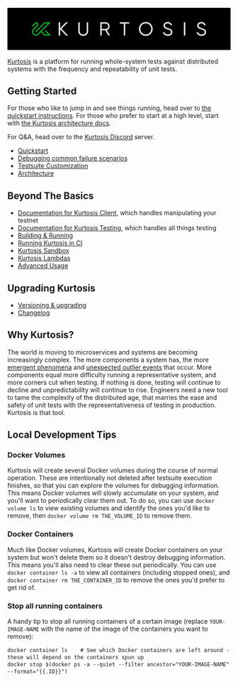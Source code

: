 ![](./images/horizontal-logo.jpg)

[Kurtosis](https://www.kurtosistech.com) is a platform for running whole-system tests against distributed systems with the frequency and repeatability of unit tests.

Getting Started
---------------
For those who like to jump in and see things running, head over to [the quickstart instructions][quickstart]. For those who prefer to start at a high level, start with [the Kurtosis architecture docs][architecture].

For Q&A, head over to the [Kurtosis Discord](https://discord.gg/6Jjp9c89z9) server.

* [Quickstart][quickstart]
* [Debugging common failure scenarios](./debugging-failed-tests.md)
* [Testsuite Customization](./testsuite-customization.md)
* [Architecture][architecture]

Beyond The Basics
-----------------
* [Documentation for Kurtosis Client](./kurtosis-client/lib-documentation), which handles manipulating your testnet
* [Documentation for Kurtosis Testing](./kurtosis-testsuite-api-lib/lib-documentation), which handles all things testing
* [Building & Running](./building-and-running.md)
* [Running Kurtosis in CI](./running-in-ci.md)
* [Kurtosis Sandbox](./sandbox.md)
* [Kurtosis Lambdas](./lambdas.md)
* [Advanced Usage](./advanced-usage.md)

Upgrading Kurtosis
------------------
* [Versioning & upgrading](./kurtosis-testsuite-api-lib/versioning-and-upgrading)
* [Changelog](./kurtosis-testsuite-api-lib/changelog)

Why Kurtosis?
-------------
The world is moving to microservices and systems are becoming increasingly complex. The more components a system has, the more [emergent phenomena](https://en.wikipedia.org/wiki/Emergence) and [unexpected outlier events](https://en.wikipedia.org/wiki/Black_swan_theory) that occur. More components equal more difficulty running a representative system, and more corners cut when testing. If nothing is done, testing will continue to decline and unpredictability will continue to rise. Engineers need a new tool to tame the complexity of the distributed age, that marries the ease and safety of unit tests with the representativeness of testing in production. Kurtosis is that tool.


Local Development Tips
----------------------
### Docker Volumes
Kurtosis will create several Docker volumes during the course of normal operation. These are intentionally not deleted after testsuite execution finishes, so that you can explore the volumes for debugging information. This means Docker volumes will slowly accumulate on your system, and you'll want to periodically clear them out. To do so, you can use `docker volume ls` to view existing volumes and identify the ones you'd like to remove, then `docker volume rm THE_VOLUME_ID` to remove them.

### Docker Containers
Much like Docker volumes, Kurtosis will create Docker containers on your system but won't delete them so it doesn't destroy debugging information. This means you'll also need to clear these out periodically. You can use `docker container ls -a` to view all containers (including stopped ones), and `docker container rm THE_CONTAINER_ID` to remove the ones you'd prefer to get rid of.

### Stop all running containers
A handy tip to stop all running containers of a certain image (replace `YOUR-IMAGE-NAME` with the name of the image of the containers you want to remove):

```
docker container ls    # See which Docker containers are left around - these will depend on the containers spun up
docker stop $(docker ps -a --quiet --filter ancestor="YOUR-IMAGE-NAME" --format="{{.ID}}")
```

[quickstart]: https://github.com/kurtosis-tech/kurtosis-onboarding-experience/tree/master#kurtosis-ethereum-quickstart
[architecture]: ./architecture.md
